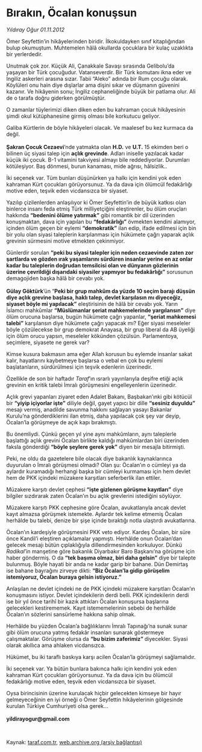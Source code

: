 # Bırakın, Öcalan konuşsun

*Yıldıray Oğur 01.11.2012*

<div class="yazi"><p>Ömer Seyfettin’in hikâyelerinden biridir. İlkokuldayken sınıf kitaplığından bulup okumuştum. Muhtemelen hâlâ okullarda çocuklara bir kulaç uzaklıkta bir yerlerdedir. </p>
<p>Unutmak çok zor. Küçük Ali, Çanakkale Savaşı sırasında Gelibolu’da yaşayan bir Türk çocuğudur. Vatanseverdir. Bir Türk komutanı ikna eder ve İngiliz askerleri arasına sızar. Tabii “Aleko” adında bir Rum çocuğu olarak. Köylüleri onu hain diye dışlarlar ama dişini sıkar ve düşmanın güvenini kazanır. Ve hikâyenin sonu; İngiliz cephaneliğinde büyük bir patlama olur. Ali de o tarafa doğru giderken görülmüştür.</p>
<p>O zamanlar tüylerimizi diken diken eden bu kahraman çocuk hikâyesinin şimdi okul kütüphanesine girmiş olması bile korkutucu geliyor. </p>
<p>Galiba Kürtlerin de böyle hikâyeleri olacak. Ve maalesef bu kez kurmaca da değil.<br/><br/><b>Şakran Çocuk Cezaevi</b>’nde yatmakta olan <b>H.D.</b> ve <b>U.T.</b> 15 ekimden beri o bilinen üç siyasi talep için <b>açlık grevinde</b>. Adları iniselle yazılacak kadar küçük iki çocuk. B-1 vitamini takviyesi almayı bile reddediyorlar. Durumları kötüleşiyor. Baş dönmesi, burun kanaması, mide ağrısı, hâlsizlik.. </p>
<p>İki seçenek var. Tüm bunları düşünürken ya halkı için kendini yok eden kahraman Kürt çocukları görüyorsunuz. Ya da dava için ölümcül fedakârlığı motive eden, teşvik eden vicdansızca bir siyaset.</p>
<p>Yazılıp çizilenlerden anlaşılıyor ki Ömer Seyfettin’in de büyük katkısı olan binlerce insanı feda etmiş Türk milliyetçiğini eleştirenler, bu ölüm oruçları hakkında <b>“bedenini ölüme yatırmak”</b> gibi romantik bir dil üzerinden konuşmaktan, dava için yapılan bu <b>“fedakârlığı”</b> övmekten kendini alamıyor, içinden ölüm geçen bir eylemi <b>“demokratik”</b> ilan edip, ifade edilmesi için bin bir yolu olan siyasi taleplerin karşılanması için hükümete çağrı yaparak açlık grevinin sürmesini motive etmekten çekinmiyor.</p>
<p>Günlerdir sorulan <b>“peki bu siyasi talepler için neden cezaevinde zaten zor şartlarda ve gözden ırak yaşamlarını sürdüren insanlar yerine en az onlar kadar bu taleplerin doğrudan temsilcisi olan ve dünyanın gözlerinin üzerine çevrildiği dışarıdaki siyasiler yapmıyor bu fedakârlığı”</b> sorusunun demagojiden başka hâlâ bir cevabı yok.<br/><br/><b>Gülay Göktürk</b>’ün “<b>Peki bir grup mahkûm da yüzde 10 seçim barajı düşsün diye açlık grevine başlasa, haklı talep, devlet karşılasın mı diyeceğiz, siyaset böyle mi yapılacak”</b> eleştirisinin de hâlâ bir cevabı yok. Yarın İslamcı mahkûmlar <b>“Müslümanlar şeriat mahkemelerinde yargılansın”</b> diye ölüm orucuna başlarsa, bugün hükümete çağrı yapanlar, <b>“şeriat mahkemesi talebi”</b> karşılansın diye hükümete çağrı yapacak mı? Eğer siyasi meseleler böyle çözülecekse bir grup demokrat Anayasa, bir grup liberal da AB üyeliği için ölüm orucu yapsın, meseleler kökünden çözülsün. Parlamentoya, seçimlere, siyasete ne gerek var? </p>
<p>Kimse kusura bakmasın ama eğer Allah korusun bu eylemde insanlar sakat kalır, hayatlarını kaybetmeye başlarsa o vebal en çok bu eylemi başlatanların, sürdürülmesi için teşvik edenlerin üzerinedir.</p>
<p>Özellikle de son bir haftadır <i>Taraf</i>’ın ısrarlı yayınlarıyla deşifre etiği açlık grevinin en kritik talebi İmralı görüşmesini engelleyenlerin üzerinedir. </p>
<p>Açlık grevi yapanları ziyaret eden Adalet Bakanı, Başbakan’ınki gibi kötücül bir <b>“yiyip içiyorlar işte”</b> diliyle değil, gayet yapıcı bir dille <b>“sesiniz duyuldu”</b> mesajı vermiş, anadilde savunma hakkını sağlayan yasayı Bakanlar Kurulu’na gönderdiklerini ilan etmiş, daha yapılacak çok şey var deyip, Öcalan’la görüşmeye de açık kapı bırakmıştı.</p>
<p>Bu önemliydi. Çünkü geçen yıl yine aynı mahkûmların, aynı taleplerle başlattığı açlık grevini Öcalan birlikte kaldığı mahkûmlardan biri üzerinden faksla gönderdiği <b>“böyle şeylere gerek yok”</b> diyen bir mesajla bitirmişti. </p>
<p>Peki, ne oldu da gazetelere bile olacak diye bakanlık kaynaklarınca duyurulan o İmralı görüşmesi olmadı? Olan şu: Öcalan’ın o cümleyi ya da aylardır kuramadığı herhangi başka bir cümleyi kurmaması için hem devlet hem de PKK içindeki müzakere karşıtları seferberlik ilan ettiler.</p>
<p>Müzakere karşıtı devlet cephesi <b>“işte gizlenen görüşme kayıtları”</b> diye bilgiler sızdırarak zaten Öcalan’ın bu açlık grevlerini istediğini söylüyor. </p>
<p>Müzakere karşıtı PKK cephesine göre Öcalan, avukatlarıyla ancak devlet kayıt almazsa görüşmek istemekte. Aylardır tek kelime etmemiş Öcalan herhâlde bu talebi, denize bir şişe içinde bıraktığı notla ulaştırdı avukatlarına. </p>
<p>Öcalan’ın kardeşiyle görüşmesini PKK veto ediyor. Kardeş Öcalan, bir süre önce Kandil’i eleştiren açıklamalar yapmıştı. Herhâlde onun Öcalan’dan gelecek mesajı bütün çıplaklığıyla dillendirmesinden korkuluyor. Dünkü <i>Radikal</i>’in manşetine göre bakanlık Diyarbakır Baro Başkanı’na görüşme için haber göndermiş. O da <b>“tek başıma olmaz, biri daha gelsin”</b> diye bir talepte bulunmuş. Böyle hayati bir anda ne kadar garip bir bahane. Dün Demirtaş ise bahane bayrağını zirveye dikti: <b>“Biz Öcalan’la gidip görüşelim istemiyoruz, Öcalan buraya gelsin istiyoruz.”</b> </p>
<p>Anlaşılan ne devlet içindeki ne de PKK içindeki müzakere karşıtları Öcalan’ın konuşmasını istiyor. Devlet içindekilerin derdi belli. PKK içindekilerin derdi ise bir yıl önce tarihî bir kazık attıkları Öcalan konuşursa başlarına gelecekleri kestirememek. Kayıt istememelerinin sebebi de herhâlde Öcalan’ın sözlerini sansürleme hakkına sahip olmak. </p>
<p>Herhâlde bu yüzden Öcalan’a bağlılıklarını İmralı Tapınağı’na sunak sunar gibi ölüm orucuna yatmış fedakâr insanları sunarak göstermeye çalışmaktalar. Görüşme olursa da <b>“bu bizim zaferimiz” </b>diyecekler. Siyasi olarak akıllıca ama ahlaken vicdansızca. </p>
<p>Hükümet, bu iki taraflı baskıya karşı acilen Öcalan’la görüşmeyi sağlamalıdır.</p>
<p>İki seçenek var. Ya bütün bunlara bakınca halkı için kendini yok eden kahraman Kürt çocukları görüyorsunuz. Ya da dava için bu ölümcül fedakârlığı motive eden, teşvik eden vicdansızca bir siyaset.</p>
<p>Oysa birincisinin üzerine kurulacak hiçbir gelecekten kimseye bir hayır gelmeyeceğinin en iyi örneği o Ömer Seyfettin hikâyelerinin gölgesinde kurulan Türkiye Cumhuriyeti olsa gerek...<br/><br/><b>yildirayogur@gmail.com</b></p>
<p> </p>
</div>

Kaynak: [taraf.com.tr](http://www.taraf.com.tr/yildiray-ogur/makale-birakin-ocalan-konussun-2.htm), [web.archive.org (arşiv bağlantısı)](http://web.archive.org/web/20130709130124/http://www.taraf.com.tr/yildiray-ogur/makale-birakin-ocalan-konussun-2.htm)

